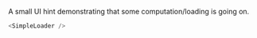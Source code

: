 A small UI hint demonstrating that some computation/loading
is going on.

```js
<SimpleLoader />
```
